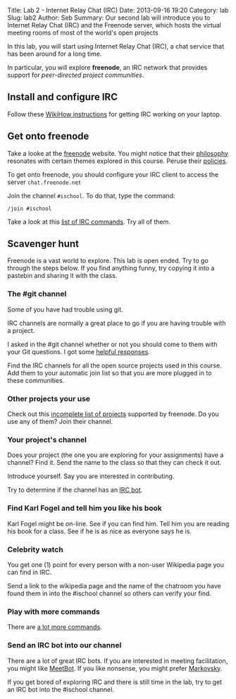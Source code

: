 Title: Lab 2 - Internet Relay Chat (IRC)
Date: 2013-09-16 19:20
Category: lab
Slug: lab2
Author: Seb
Summary: Our second lab will introduce you to Internet Relay Chat (IRC) and the Freenode server, which hosts the virtual meeting rooms of most of the world's open projects

In this lab, you will start using Internet Relay Chat (IRC), a chat service that has been around for a long time.

In particular, you will explore **freenode**, an IRC network that provides support for *peer-directed project communities*.


## Install and configure IRC

Follow these [WikiHow instructions](http://www.wikihow.com/Get-Started-with-IRC-%28Internet-Relay-Chat%29) for getting IRC working on your laptop.

## Get onto freenode

Take a looke at the [freenode](http://freenode.net/) website.  You might notice that their [philosophy](http://freenode.net/philosophy.shtml) resonates with certain themes explored in this course.  Peruse their [policies](http://www.ircbeginner.com/ircinfo/ircc-commands.html).

To get onto freenode, you should configure your IRC client to access the server `chat.freenode.net`

Join the channel `#ischool`. To do that, type the command:

    /join #ischool

Take a look at this [list of IRC commands](http://www.ircbeginner.com/ircinfo/ircc-commands.html). Try all of them.

## Scavenger hunt

Freenode is a vast world to explore.  This lab is open ended.  Try to go through the steps below.  If you find anything funny, try copying it into a pastebin and sharing it with the class.

### The #git channel

Some of you have had trouble using git.

IRC channels are normally a great place to go if you are having trouble with a project.

I asked in the #git channel whether or not you should come to them with your Git questions.  I got some [helpful responses](https://gist.github.com/sbenthall/6590148).

Find the IRC channels for all the open source projects used in this course.  Add them to your automatic join list so that you are more plugged in to these communities.

### Other projects your use

Check out this [incomplete list of projects](http://freenode.net/primary_groups.shtml) supported by freenode.  Do you use any of them? Join their channel.

### Your project's channel

Does your project (the one you are exploring for your assignments) have a channel?  Find it.  Send the name to the class so that they can check it out.

Introduce yourself.  Say you are interested in contributing.

Try to determine if the channel has an [IRC bot](http://en.wikipedia.org/wiki/Internet_Relay_Chat_bot).

### Find Karl Fogel and tell him you like his book

Karl Fogel might be on-line.  See if you can find him.  Tell him you are reading his book for a class.  See if he is as nice as everyone says he is.

### Celebrity watch

You get one (1) point for every person with a non-user Wikipedia page you can find in IRC.

Send a link to the wikipedia page and the name of the chatroom you have found them in into the #ischool channel so others can verify your find.

### Play with more commands

There are [a lot more commands](http://www.greenday.net/chat/commands.html).

### Send an IRC bot into our channel

There are a lot of great IRC bots.  If you are interested in meeting facilitation, you might like [MeetBot](https://wiki.debian.org/MeetBot).  If you like nonsense, you might prefer [Markovsky](http://markovsky.sourceforge.net/).

If you get bored of exploring IRC and there is still time in the lab, try to get an IRC bot into the #ischool channel.  